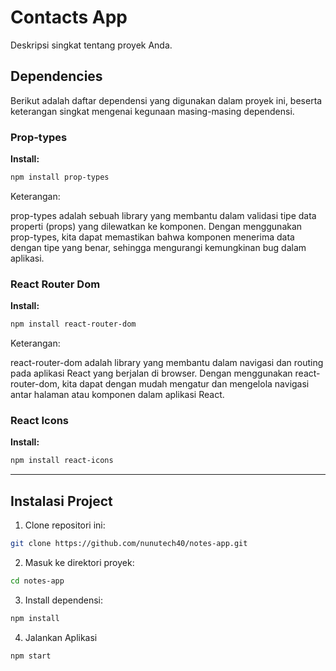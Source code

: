 # Contacts App

Deskripsi singkat tentang proyek Anda.

## Dependencies

Berikut adalah daftar dependensi yang digunakan dalam proyek ini, beserta keterangan singkat mengenai kegunaan masing-masing dependensi.

### Prop-types

**Install:**
```bash
npm install prop-types
```

Keterangan:

prop-types adalah sebuah library yang membantu dalam validasi tipe data properti (props) yang dilewatkan ke komponen. Dengan menggunakan prop-types, kita dapat memastikan bahwa komponen menerima data dengan tipe yang benar, sehingga mengurangi kemungkinan bug dalam aplikasi.


### React Router Dom

**Install:**
```bash
npm install react-router-dom
```

Keterangan:

react-router-dom adalah library yang membantu dalam navigasi dan routing pada aplikasi React yang berjalan di browser. Dengan menggunakan react-router-dom, kita dapat dengan mudah mengatur dan mengelola navigasi antar halaman atau komponen dalam aplikasi React.


### React Icons

**Install:**
```bash
npm install react-icons
```

---

## Instalasi Project
1. Clone repositori ini:

```bash
git clone https://github.com/nunutech40/notes-app.git
```

2. Masuk ke direktori proyek:
```bash
cd notes-app
```

3. Install dependensi:
```bash
npm install
```

4. Jalankan Aplikasi
```bash
npm start
```
